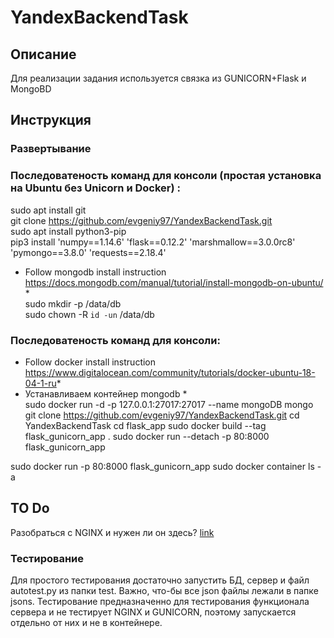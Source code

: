 # YandexBackendTask
## Описание

Для реализации задания используется связка из GUNICORN+Flask и MongoBD

## Инструкция
### Развертывание

### Последоватеность команд для консоли (простая установка на Ubuntu без Unicorn и Docker) :  
sudo apt install git  
git clone https://github.com/evgeniy97/YandexBackendTask.git  
sudo apt install python3-pip  
pip3 install 'numpy==1.14.6'  'flask==0.12.2'  'marshmallow==3.0.0rc8' 'pymongo==3.8.0' 'requests==2.18.4'  
 * Follow mongodb install instruction https://docs.mongodb.com/manual/tutorial/install-mongodb-on-ubuntu/ *  
sudo mkdir -p /data/db  
sudo chown -R `id -un` /data/db  

### Последоватеность команд для консоли:  
 * Follow docker install instruction https://www.digitalocean.com/community/tutorials/docker-ubuntu-18-04-1-ru*  
 * Устанавливаем контейнер mongodb *  
sudo docker run -d -p 127.0.0.1:27017:27017 --name mongoDB mongo
git clone https://github.com/evgeniy97/YandexBackendTask.git 
cd YandexBackendTask
cd flask_app
sudo docker build --tag flask_gunicorn_app .
sudo docker run --detach -p 80:8000 flask_gunicorn_app

sudo docker run -p 80:8000 flask_gunicorn_app
sudo docker container ls -a

## TO Do
Разобраться с NGINX и нужен ли он здесь? [link](https://medium.com/@kmmanoj/deploying-a-scalable-flask-app-using-gunicorn-and-nginx-in-docker-part-2-fb33ec234113)


### Тестирование
Для простого тестирования достаточно запустить БД, сервер и файл autotest.py из папки test. Важно, что-бы все json файлы лежали в папке jsons. Тестирование предназначенно для тестирования функционала сервера и не тестирует NGINX и GUNICORN, поэтому запускается отдельно от них и не в контейнере.